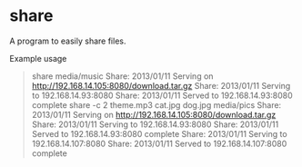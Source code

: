 share
=====

A program to easily share files.

Example usage

  > share media/music
  Share: 2013/01/11 Serving on http://192.168.14.105:8080/download.tar.gz
  Share: 2013/01/11 Serving to 192.168.14.93:8080
  Share: 2013/01/11 Served to 192.168.14.93:8080 complete
  > share -c 2 theme.mp3 cat.jpg dog.jpg media/pics
  Share: 2013/01/11 Serving on http://192.168.14.105:8080/download.tar.gz
  Share: 2013/01/11 Serving to 192.168.14.93:8080
  Share: 2013/01/11 Served to 192.168.14.93:8080 complete
  Share: 2013/01/11 Serving to 192.168.14.107:8080
  Share: 2013/01/11 Served to 192.168.14.107:8080 complete
>
